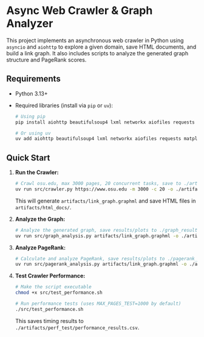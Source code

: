 # Async Web Crawler & Graph Analyzer

This project implements an asynchronous web crawler in Python using `asyncio` and `aiohttp` to explore a given domain, save HTML documents, and build a link graph. It also includes scripts to analyze the generated graph structure and PageRank scores.

## Requirements

- Python 3.13+
- Required libraries (install via `pip` or `uv`):

  ```bash
  # Using pip
  pip install aiohttp beautifulsoup4 lxml networkx aiofiles requests matplotlib numpy scipy

  # Or using uv
  uv add aiohttp beautifulsoup4 lxml networkx aiofiles requests matplotlib numpy scipy
  ```

## Quick Start

1.  **Run the Crawler:**

    ```bash
    # Crawl osu.edu, max 3000 pages, 20 concurrent tasks, save to ./artifacts
    uv run src/crawler.py https://www.osu.edu -m 3000 -c 20 -o ./artifacts
    ```

    This will generate `artifacts/link_graph.graphml` and save HTML files in `artifacts/html_docs/`.

2.  **Analyze the Graph:**

    ```bash
    # Analyze the generated graph, save results/plots to ./graph_results
    uv run src/graph_analysis.py artifacts/link_graph.graphml -o ./artifacts/graph_results
    ```

3.  **Analyze PageRank:**

    ```bash
    # Calculate and analyze PageRank, save results/plots to ./pagerank_results
    uv run src/pagerank_analysis.py artifacts/link_graph.graphml -o ./artifacts/pagerank_results
    ```

4.  **Test Crawler Performance:**

    ```bash
    # Make the script executable
    chmod +x src/test_performance.sh

    # Run performance tests (uses MAX_PAGES_TEST=1000 by default)
    ./src/test_performance.sh
    ```

    This saves timing results to `./artifacts/perf_test/performance_results.csv`.
